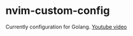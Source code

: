 # nvim-custom-config
Currently configuration for Golang.
[Youtube video](https://www.youtube.com/watch?v=i04sSQjd-qo)

